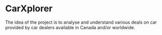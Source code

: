 # CarXplorer
The idea of the project is to analyse and understand various deals on car provided by car dealers available in Canada and/or worldwide.
